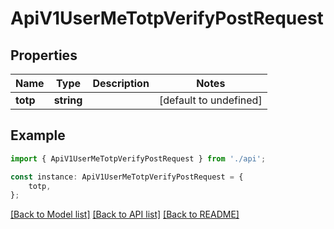 # ApiV1UserMeTotpVerifyPostRequest


## Properties

Name | Type | Description | Notes
------------ | ------------- | ------------- | -------------
**totp** | **string** |  | [default to undefined]

## Example

```typescript
import { ApiV1UserMeTotpVerifyPostRequest } from './api';

const instance: ApiV1UserMeTotpVerifyPostRequest = {
    totp,
};
```

[[Back to Model list]](../README.md#documentation-for-models) [[Back to API list]](../README.md#documentation-for-api-endpoints) [[Back to README]](../README.md)
